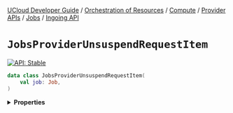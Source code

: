 [UCloud Developer Guide](/docs/developer-guide/README.md) / [Orchestration of Resources](/docs/developer-guide/orchestration/README.md) / [Compute](/docs/developer-guide/orchestration/compute/README.md) / [Provider APIs](/docs/developer-guide/orchestration/compute/providers/README.md) / [Jobs](/docs/developer-guide/orchestration/compute/providers/jobs/README.md) / [Ingoing API](/docs/developer-guide/orchestration/compute/providers/jobs/ingoing.md)

# `JobsProviderUnsuspendRequestItem`


[![API: Stable](https://img.shields.io/static/v1?label=API&message=Stable&color=green&style=flat-square)](/docs/developer-guide/core/api-conventions.md)



```kotlin
data class JobsProviderUnsuspendRequestItem(
    val job: Job,
)
```

<details>
<summary>
<b>Properties</b>
</summary>

<details>
<summary>
<code>job</code>: <code><code><a href='/docs/reference/dk.sdu.cloud.app.orchestrator.api.Job.md'>Job</a></code></code>
</summary>





</details>



</details>


